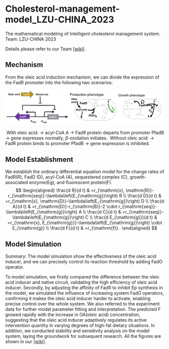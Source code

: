 # Cholesterol-management-model_LZU-CHINA_2023

The mathematical modeling of Intelligent cholesterol management system. Team: LZU-CHINA 2023

Details please refer to our Team [[wiki]](https://2023.igem.wiki/lzu-china/). 



## Mechanism

From the oleic acid induction mechanism, we can divide the expression of the FadR promoter into the following two scenarios:

![mech](https://github.com/StatXzy7/cholesterol-management-model_LZU-CHINA_2023/blob/main/igem/model/figures/mech.png)	

​	With oleic acid: $\rightarrow$ acyl-CoA A $\rightarrow$ FadR protein departs from promoter PfadB $\rightarrow$ gene expresses normally, $\beta$-oxidation initiates.
​	Without oleic acid: $\rightarrow$ FadR protein binds to promoter PfadB $\rightarrow$ gene expression is inhibited.

## Model Establishment

We establish the ordinary differential equation model for the change rates of FadR(R), FadD (D), acyl-CoA (A), sequestered complex (C), growth-associated enzyme(Eg), and fluorescent protein(F).
$$
\begin{aligned}
\frac{d R}{d t} & =r_{\mathrm{x}, \mathrm{R}}-r_{\mathrm{seq}}-\lambda\left(E_{\mathrm{g}}\right) R \\
\frac{d D}{d t} & =r_{\mathrm{x}, \mathrm{D}}-\lambda\left(E_{\mathrm{g}}\right) D \\
\frac{d A}{d t} & =r_{\mathrm{D}}-r_{\mathrm{B}}-2 \cdot r_{\mathrm{seq}}-\lambda\left(E_{\mathrm{g}}\right) A \\
\frac{d C}{d t} & =r_{\mathrm{seq}}-\lambda\left(E_{\mathrm{g}}\right) C \\
\frac{d E_{\mathrm{g}}}{d t} & =r_{\mathrm{x}, E_{\mathrm{g}}}-\lambda\left(E_{\mathrm{g}}\right) \cdot E_{\mathrm{g}} \\
\frac{d F}{d t} & =r_{\mathrm{f}} .
\end{aligned}
$$


## Model Simulation

Summary: The model simulation show the effectiveness of the oleic acid inducer, and we can precisely control its reaction threshold by adding FadO operator. 

To model simulation, we firstly compared the difference between the oleic acid inducer and native circuit, validating the high efficiency of oleic acid inducer. Secondly, by adjusting the affinity of FadR to inhibit Ep synthesis in the model, we simulated the influence of increasing system FadO operators, confirming it makes the oleic acid inducer harder to activate, enabling precise control over the whole system. We also referred to the experiment data for further model parameter fitting and interpretation. The predicted F growed rapidly with the increase in OA(oleic acid) concentration, suggesting that the oleic acid inducer adaptively regulates its active intervention quantity in varying degrees of high-fat dietary situations. In addition, we conducted stability and sensitivity analysis on the model system, laying the groundwork for subsequent research. All the figures are shown in our [[wiki]](https://2023.igem.wiki/lzu-china/).

